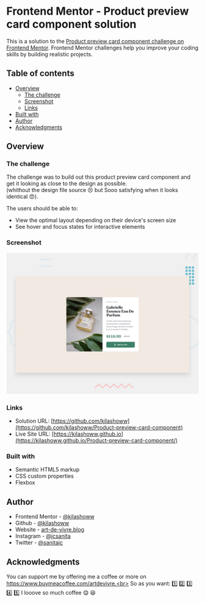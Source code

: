 # Frontend Mentor - Product preview card component solution

This is a solution to the [Product preview card component challenge on Frontend Mentor](https://www.frontendmentor.io/challenges/product-preview-card-component-GO7UmttRfa). Frontend Mentor challenges help you improve your coding skills by building realistic projects. 

## Table of contents

- [Overview](#overview)
  - [The challenge](#the-challenge)
  - [Screenshot](#screenshot)
  - [Links](#links)
- [Built with](#built-with)
- [Author](#author)
- [Acknowledgments](#acknowledgments)

## Overview

### The challenge

The challenge was to build out this product preview card component and get it looking as close to the design as possible. <br> (whithout the design file source :persevere: but Sooo satisfying when it looks identical :heart_eyes:).

The users should be able to:
  - View the optimal layout depending on their device's screen size
  - See hover and focus states for interactive elements

### Screenshot

![Design preview for the Product preview card component coding challenge](./design/desktop-preview.jpg)

### Links

- Solution URL: [https://github.com/kilashoww](https://github.com/kilashoww/Product-preview-card-component)
- Live Site URL: [https://kilashoww.github.io](https://kilashoww.github.io/Product-preview-card-component/)

### Built with

- Semantic HTML5 markup
- CSS custom properties
- Flexbox

## Author

- Frontend Mentor - [@kilashoww](https://www.frontendmentor.io/profile/kilashoww)
- Github - [@kilashoww](https://github.com/kilashoww)
- Website - [art-de-vivre.blog](https://www.art-de-vivre.blog/)
- Instagram - [@jcsanita](https://www.instagram.com/jcsanita)
- Twitter - [@sanitajc](https://twitter.com/sanitajc)

## Acknowledgments

You can support me by offering me a coffee or more on https://www.buymeacoffee.com/artdevivre.<br>
So as you want: 1️⃣ 2️⃣ 3️⃣ 4️⃣ 5️⃣ I looove so much coffee :yum: :laughing:
